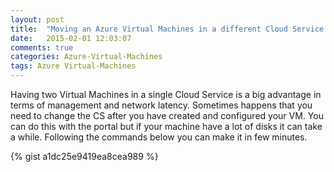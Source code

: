 ```yaml
---
layout: post
title:  "Moving an Azure Virtual Machines in a different Cloud Service with Poweshell [interactive]!"
date:   2015-02-01 12:03:07
comments: true
categories: Azure-Virtual-Machines
tags: Azure Virtual-Machines
---
```

  Having two Virtual Machines in a single Cloud Service is a big advantage in terms of management and network latency. 
  Sometimes happens that you need to change the CS after you have created and configured your VM.
  You can do this with the portal but if your machine have a lot of disks it can take a while.
  Following the commands below you can make it in few minutes.

{% gist a1dc25e9419ea8cea989 %}   